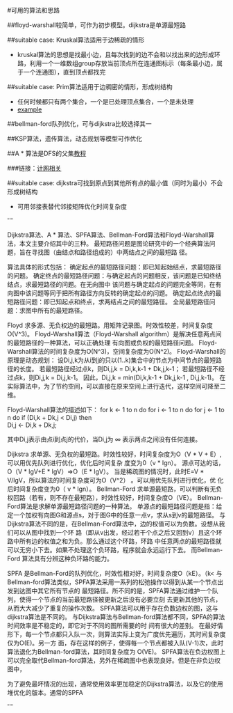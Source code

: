 #可用的算法和思路  

##floyd-warshall较简单，可作为初步模型。dijkstra是单源最短路

##suitable case: Kruskal算法适用于边稀疏的情形
-  kruskal算法的思想是找最小边，且每次找到的边不会和以找出来的边形成环路，利用一个一维数组group存放当前顶点所在连通图标示（每条最小边，属于一个连通图），直到顶点都找完  

##suitable case: Prim算法适用于边稠密的情形，形成树结构
-  任何时候都只有两个集合，一个是已处理顶点集合，一个是未处理  
-  [example](http://www.cnblogs.com/Veegin/archive/2011/04/29/2032388.html)

##bellman-ford队列优化，可与dijkstra比较选择其一

##KSP算法，遗传算法，动态规划等模型可作优化

##A * 算法是DFS的父集[教程](http://blog.csdn.net/feixiaoxing/article/details/6982932/)

###链接：[计网相关](http://www.mat.uc.pt/~eqvm/links/cursos.html)

##suitable case: dijkstra可找到原点到其他所有点的最小值（同时为最小）不会形成树结构  
-  可用邻接表替代邻接矩阵优化时间复杂度

'''  

Dijkstra算法、A * 算法、SPFA算法、Bellman-Ford算法和Floyd-Warshall算法，本文主要介绍其中的三种。
最短路径问题是图论研究中的一个经典算法问题，旨在寻找图（由结点和路径组成的）中两结点之间的最短路
径。

算法具体的形式包括：
确定起点的最短路径问题：即已知起始结点，求最短路径的问题。
确定终点的最短路径问题：与确定起点的问题相反，该问题是已知终结结点，求最短路径的问题。在无向图中
该问题与确定起点的问题完全等同，在有向图中该问题等同于把所有路径方向反转的确定起点的问题。
确定起点终点的最短路径问题：即已知起点和终点，求两结点之间的最短路径。
全局最短路径问题：求图中所有的最短路径。

Floyd
求多源、无负权边的最短路。用矩阵记录图。时效性较差，时间复杂度O(V^3)。
Floyd-Warshall算法（Floyd-Warshall algorithm）是解决任意两点间的最短路径的一种算法，可以正确处理
有向图或负权的最短路径问题。
Floyd-Warshall算法的时间复杂度为O(N^3)，空间复杂度为O(N^2)。
Floyd-Warshall的原理是动态规划：
设Di,j,k为从i到j的只以(1..k)集合中的节点为中间节点的最短路径的长度。
若最短路径经过点k，则Di,j,k = Di,k,k-1 + Dk,j,k-1；
若最短路径不经过点k，则Di,j,k = Di,j,k-1。
因此，Di,j,k = min(Di,k,k-1 + Dk,j,k-1 , Di,j,k-1)。
在实际算法中，为了节约空间，可以直接在原来空间上进行迭代，这样空间可降至二维。

Floyd-Warshall算法的描述如下：
for k ← 1 to n do 
for i ← 1 to n do 
for j ← 1 to n do 
if (Di,k + Dk,j < Di,j) then  
Di,j ← Di,k + Dk,j; 

其中Di,j表示由点i到点j的代价，当Di,j为 ∞ 表示两点之间没有任何连接。


Dijkstra
求单源、无负权的最短路。时效性较好，时间复杂度为O（V * V + E）,可以用优先队列进行优化，优化后时间复杂
度变为0（v * lgn）。
源点可达的话，O（V * lgV+E * lgV）=>O（E * lgV）。
当是稀疏图的情况时，此时E=V * V/lgV，所以算法的时间复杂度可为O（V^2） 。可以用优先队列进行优化，优
化后时间复杂度变为0（ v * lgn）。
Bellman-Ford
求单源最短路，可以判断有无负权回路（若有，则不存在最短路），时效性较好，时间复杂度O（VE）。
Bellman-Ford算法是求解单源最短路径问题的一种算法。
单源点的最短路径问题是指：给定一个加权有向图G和源点s，对于图G中的任意一点v，求从s到v的最短路径。
与Dijkstra算法不同的是，在Bellman-Ford算法中，边的权值可以为负数。设想从我们可以从图中找到一个环
路（即从v出发，经过若干个点之后又回到v）且这个环路中所有边的权值之和为负。那么通过这个环路，环路
中任意两点的最短路径就可以无穷小下去。如果不处理这个负环路，程序就会永远运行下去。 而Bellman-Ford
算法具有分辨这种负环路的能力。

SPFA
是Bellman-Ford的队列优化，时效性相对好，时间复杂度O（kE）。（k< 与Bellman-ford算法类似，SPFA算法采用一系列的松弛操作以得到从某一个节点出发到达图中其它所有节点的
最短路径。所不同的是，SPFA算法通过维护一个队列，使得一个节点的当前最短路径被更新之后没有必要立刻
去更新其他的节点，从而大大减少了重复的操作次数。
SPFA算法可以用于存在负数边权的图，这与dijkstra算法是不同的。
与Dijkstra算法与Bellman-ford算法都不同，SPFA的算法时间效率是不稳定的，即它对于不同的图所需要的时
间有很大的差别。
在最好情形下，每一个节点都只入队一次，则算法实际上变为广度优先遍历，其时间复杂度仅为O(E)。另一方
面，存在这样的例子，使得每一个节点都被入队(V-1)次，此时算法退化为Bellman-ford算法，其时间复杂度为
O(VE)。
SPFA算法在负边权图上可以完全取代Bellman-ford算法，另外在稀疏图中也表现良好。但是在非负边权图中，


为了避免最坏情况的出现，通常使用效率更加稳定的Dijkstra算法，以及它的使用堆优化的版本。通常的SPFA  

'''
